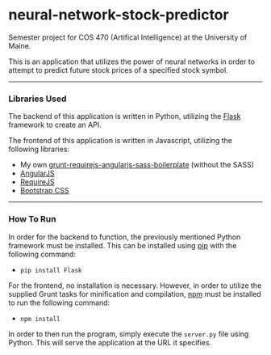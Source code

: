 neural-network-stock-predictor
==============================

Semester project for COS 470 (Artifical Intelligence) at the University of Maine.

This is an application that utilizes the power of neural networks in order to attempt to predict future stock prices of a specified stock symbol.

---

### Libraries Used

The backend of this application is written in Python, utilizing the [Flask](http://flask.pocoo.org/) framework to create an API.


The frontend of this application is written in Javascript, utilizing the following libraries:

- My own [grunt-requirejs-angularjs-sass-boilerplate](https://github.com/jakemmarsh/grunt-requirejs-angularjs-sass-boilerplate) (without the SASS)
- [AngularJS](http://angularjs.org/)
- [RequireJS](http://requirejs.org/)
- [Bootstrap CSS](http://getbootstrap.com/)

---

### How To Run

In order for the backend to function, the previously mentioned Python framework must be installed. This can be installed using [pip](http://www.pip-installer.org/en/latest/) with the following command:

- `pip install Flask`

For the frontend, no installation is necessary. However, in order to utilize the supplied Grunt tasks for minification and compilation, [npm](https://www.npmjs.org/) must be installed to run the following command:

- `npm install`

In order to then run the program, simply execute the `server.py` file using Python. This will serve the application at the URL it specifies.